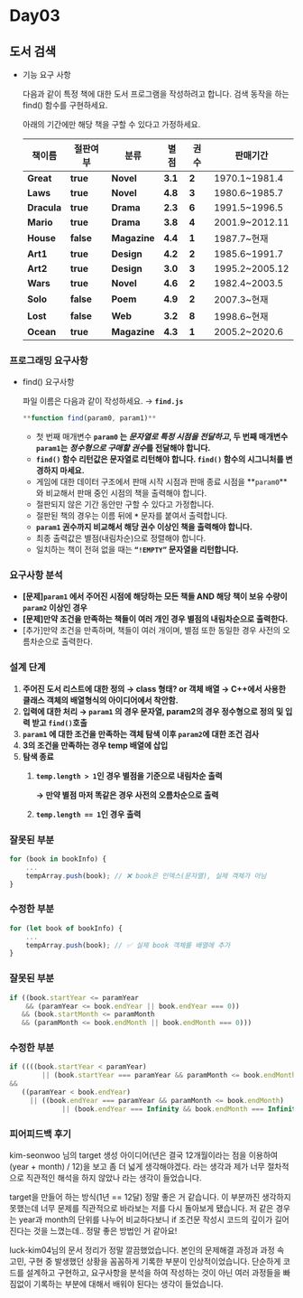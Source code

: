 # Day03

## 도서 검색

- 기능 요구 사항
    
    다음과 같이 특정 책에 대한 도서 프로그램을 작성하려고 합니다. 검색 동작을 하는 find() 함수를 구현하세요.
    
    아래의 기간에만 해당 책을 구할 수 있다고 가정하세요.
    
    | **책이름** | **절판여부** | **분류** | **별점** | **권수** | **판매기간** |
    | --- | --- | --- | --- | --- | --- |
    | **Great** | **true** | **Novel** | **3.1** | **2** | 1970.1~1981.4 |
    | **Laws** | **true** | **Novel** | **4.8** | **3** | 1980.6~1985.7 |
    | **Dracula** | **true** | **Drama** | **2.3** | **6** | 1991.5~1996.5 |
    | **Mario** | **true** | **Drama** | **3.8** | **4** | 2001.9~2012.11 |
    | **House** | **false** | **Magazine** | **4.4** | **1** | 1987.7~현재 |
    | **Art1** | **true** | **Design** | **4.2** | **2** | 1985.6~1991.7 |
    | **Art2** | **true** | **Design** | **3.0** | **3** | 1995.2~2005.12 |
    | **Wars** | **true** | **Novel** | **4.6** | **2** | 1982.4~2003.5 |
    | **Solo** | **false** | **Poem** | **4.9** | **2** | 2007.3~현재 |
    | **Lost** | **false** | **Web** | **3.2** | **8** | 1998.6~현재 |
    | **Ocean** | **true** | **Magazine** | **4.3** | **1** | 2005.2~2020.6 |

### 프로그래밍 요구사항

- find() 요구사항
    
    파일 이름은 다음과 같이 작성하세요. → **`find.js`**
    
    ```jsx
    **function find(param0, param1)**
    ```
    
    - 첫 번째 매개변수 **`param0` 는 *문자열로 특정 시점을 전달하고*, 두 번째 매개변수 `param1`는 *정수형으로 구매할 권수*를 전달해야 합니다.**
    - **`find()` 함수 리턴값은 문자열로 리턴해야 합니다. `find()` 함수의 시그니처를 변경하지 마세요.**
    - 게임에 대한 데이터 구조에서 판매 시작 시점과 판매 종료 시점을 **`param0`**와 비교해서 판매 중인 시점의 책을 출력해야 합니다.
    - 절판되지 않은 기간 동안만 구할 수 있다고 가정합니다.
    - 절판된 책의 경우는 이름 뒤에 **`*`** 문자를 붙여서 출력합니다.
    - **`param1` 권수까지 비교해서 해당 권수 이상인 책을 출력해야 합니다.**
    - 최종 출력값은 별점(내림차순)으로 정렬해야 합니다.
    - 일치하는 책이 전혀 없을 때는 **`“!EMPTY”` 문자열을 리턴합니다.**

### 요구사항 분석

- **[문제]`param1` 에서 주어진 시점에 해당하는 모든 책들 AND 해당 책이 보유 수량이 `param2` 이상인 경우**
- **[문제]만약 조건을 만족하는 책들이 여러 개인 경우 별점의 내림차순으로 출력한다.**
- [추가]만약 조건을 만족하며, 책들이 여러 개이며, 별점 또한 동일한 경우 사전의 오름차순으로 출력한다.

### 설계 단계

1. **주어진 도서 리스트에 대한 정의 → class 형태? or 객체 배열 → C++에서 사용한 클래스 객체의 배열형식의 아이디어에서 착안함.**
2. **입력에 대한 처리 → `param1` 의 경우 문자열, param2의 경우 정수형으로 정의 및 입력 받고 `find()`호출**
3. **`param1` 에 대한 조건을 만족하는 객체 탐색 이후 `param2`에 대한 조건 검사**
4. **3의 조건을 만족하는 경우 temp 배열에 삽입**
5. **탐색 종료**
    1. **`temp.length > 1`인 경우 별점을 기준으로 내림차순 출력**
        
        **→ 만약 별점 마저 똑같은 경우 사전의 오름차순으로 출력**
        
    2. **`temp.length == 1`인 경우 출력**

### 잘못된 부분

```jsx
for (book in bookInfo) {
    ...
    tempArray.push(book); // ❌ book은 인덱스(문자열), 실제 객체가 아님
}

```

### 수정한 부분

```jsx
for (let book of bookInfo) {
    ...
    tempArray.push(book); // ✅ 실제 book 객체를 배열에 추가
}

```

### 잘못된 부분

```jsx
if ((book.startYear <= paramYear 
	&& (paramYear <= book.endYear || book.endYear === 0))
   && (book.startMonth <= paramMonth 
   && (paramMonth <= book.endMonth || book.endMonth === 0))) 
```

### 수정한 부분

```jsx
if ((((book.startYear < paramYear) 
		|| (book.startYear === paramYear && paramMonth <= book.endMonth)))
&& 
   ((paramYear < book.endYear) 
     || ((book.endYear === paramYear && paramMonth <= book.endMonth) 
		     || (book.endYear === Infinity && book.endMonth === Infinity))))
```

### 피어피드백 후기

kim-seonwoo 님의 target 생성 아이디어(년은 결국 12개월이라는 점을 이용하여 (year + month) / 12)을 보고 좀 더 넓게 생각해야겠다. 라는 생각과 제가 너무 절차적으로 직관적인 해석을 하지 않았나 라는 생각이 들었습니다.

target을 만들어 하는 방식(1년 == 12달) 정말 좋은 거 같습니다. 이 부분까진 생각하지 못했는데 너무 문제를 직관적으로 바라보는 저를 다시 돌아보게 됐습니다. 저 같은 경우는 year과 month의 단위를 나누어 비교하다보니 if 조건문 작성시 코드의 깊이가 길어진다는 것을 느꼈는데.. 정말 좋은 방법인 거 같아요!

luck-kim04님의 문서 정리가 정말 깔끔했었습니다. 본인의 문제해결 과정과 과정 속 고민, 구현 중 발생했던 상황을 꼼꼼하게 기록한 부분이 인상적이었습니다. 단순하게 코드를 설계하고 구현하고, 요구사항을 분석을 하여 작성하는 것이 아닌 여러 과정들을 빠짐없이 기록하는 부분에 대해서 배워야 된다는 생각이 들었습니다.